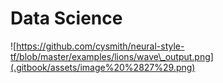 # Data Science

![https://github.com/cysmith/neural-style-tf/blob/master/examples/lions/wave\_output.png](.gitbook/assets/image%20%2827%29.png)


